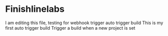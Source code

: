 # Finishlinelabs
I am editing this file, testing for webhook trigger
auto trigger build
This is my first auto trigger build
Trigger a build when a new project is set
